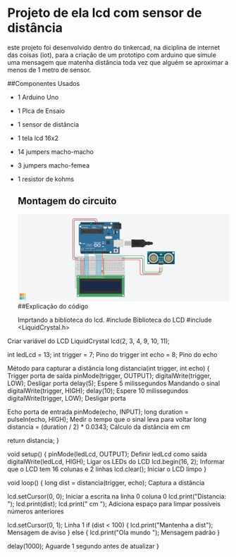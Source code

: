  # Projeto de ela lcd com sensor de distância 

 este projeto foi desenvolvido dentro do tinkercad, na diciplina de internet das coisas (iot), para a criação de um prototipo com arduino que simule uma mensagem que matenha
 distância toda vez que alguém se aproximar a menos de 1 metro de sensor.

 ##Componentes Usados
 - 1 Arduino Uno
 - 1 Plca de Ensaio
 - 1 sensor de distância
 - 1 tela lcd 16x2
 - 14 jumpers macho-macho
 - 3 jumpers macho-femea
 - 1 resistor de kohms
 
   ## Montagem do circuito
   ![imagem do circuito](telalcd.png)
   ##Explicação do código

   Imprtando a biblioteca do lcd.
   #include<liquidcrystal>
       Biblioteca do LCD
#include <LiquidCrystal.h>

 Criar variável do LCD
LiquidCrystal lcd(2, 3, 4, 9, 10, 11);

int ledLcd = 13;
int trigger = 7; Pino do trigger
int echo = 8;     Pino do echo

 Método para capturar a distância
long distancia(int trigger, int echo) {
  Trigger porta de saída
  pinMode(trigger, OUTPUT);
  digitalWrite(trigger, LOW);  Desligar porta
  delay(5);  Espere 5 milissegundos
   Mandando o sinal
  digitalWrite(trigger, HIGH);
  delay(10);  Espere 10 milissegundos
  digitalWrite(trigger, LOW); Desligar porta
  
   Echo porta de entrada
  pinMode(echo, INPUT);
  long duration = pulseIn(echo, HIGH);  Medir o tempo que o sinal leva para voltar
  long distancia = (duration / 2) * 0.0343;  Cálculo da distância em cm
  
  return distancia;
}

void setup() {
  pinMode(ledLcd, OUTPUT);  Definir ledLcd como saída
  digitalWrite(ledLcd, HIGH); Ligar os LEDs do LCD
  lcd.begin(16, 2); Informar que o LCD tem 16 colunas e 2 linhas
  lcd.clear(); Iniciar o LCD limpo
}

void loop() {
  long dist = distancia(trigger, echo); Captura a distância
  
  lcd.setCursor(0, 0);  Iniciar a escrita na linha 0 coluna 0
  lcd.print("Distancia: ");
  lcd.print(dist);
  lcd.print(" cm   ");  Adiciona espaço para limpar possíveis números anteriores

  lcd.setCursor(0, 1);  Linha 1
  if (dist < 100) {
    lcd.print("Mantenha a dist");  Mensagem de aviso
  } else {
    lcd.print("Ola mundo       "); Mensagem padrão
  }
  
  delay(1000); Aguarde 1 segundo antes de atualizar
}
